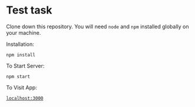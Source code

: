 # Test task

Clone down this repository. You will need `node` and `npm` installed globally on your machine.  

Installation:

`npm install`  

To Start Server:

`npm start`  

To Visit App:

[`localhost:3000`](http://localhost:3000/) 